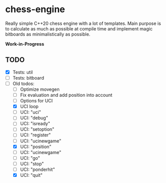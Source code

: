 # chess-engine

Really simple C++20 chess engine with a lot of templates. Main purpose is to calculate as much as possible at compile 
time and implement magic bitboards as minimalistically as possible. 

**Work-in-Progress**

## TODO

- [x] Tests: util
- [ ] Tests: bitboard
- [ ] Old todos:
    - [ ] Optimize movegen
    - [ ] Fix evaluation and add position into account
    - [ ] Options for UCI
    - [x] UCI loop
    - [ ] UCI: "uci"
    - [ ] UCI: "debug"
    - [ ] UCI: "isready"
    - [ ] UCI: "setoption"
    - [ ] UCI: "register"
    - [ ] UCI: "ucinewgame"
    - [x] UCI: "position"
    - [ ] UCI: "ucinewgame"
    - [ ] UCI: "go"
    - [ ] UCI: "stop"
    - [ ] UCI: "ponderhit"
    - [x] UCI: "quit"
